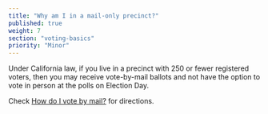 ```yaml
---
title: "Why am I in a mail-only precinct?"
published: true
weight: 7
section: "voting-basics"
priority: "Minor"
---
```

Under California law, if you live in a precinct with 250 or fewer registered voters, then you may receive vote-by-mail ballots and not have the option to vote in person at the polls on Election Day.  

Check [How do I vote by mail?](#menu-item-¿cómo-voto-por-correo) for directions.
